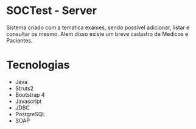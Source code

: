 # SOCTest - Server

Sistema criado com a tematica exames, sendo possivel adicionar, listar e consultar os mesmo. Alem disso existe um breve cadastro de Medicos e Pacientes.

# Tecnologias
<ul>
  <li>Java</li>
  <li>Struts2</li>
  <li>Bootstrap 4</li>
  <li>Javascript</li>
  <li>JDBC</li>
  <li>PostgreSQL</li>
  <li>SOAP</li>
</ul>
